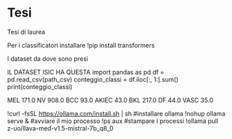 # Tesi
Tesi di laurea


Per i classificatori installare !pip install transformers



I dataset da dove sono presi


IL DATASET ISIC HA QUESTA 
import pandas as pd
df = pd.read_csv(path_csv)
conteggio_classi = df.iloc[:, 1:].sum()
print(conteggio_classi)

MEL      171.0
NV       908.0
BCC       93.0
AKIEC     43.0
BKL      217.0
DF        44.0
VASC      35.0





!curl -fsSL https://ollama.com/install.sh | sh #installare ollama
!nohup ollama serve & #avviare il mio processo
!ps aux #stampare i processi
!ollama pull z-uo/llava-med-v1.5-mistral-7b_q8_0
